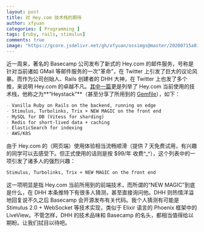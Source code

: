 ```yaml
---
layout: post
title: 对 Hey.com 技术栈的期待
author: xfyuan
categories: [ Programming ]
tags: [ruby, rails, stimulus]
comments: true
image: "https://gcore.jsdelivr.net/gh/xfyuan/ossimgs@master/20200715a016.jpg"
---
```


近一周来，著名的 Basecamp 公司发布了新式的 Hey.com 的邮件服务，号称是针对当前诸如 GMail 等邮件服务的一次“革命”，在 Twitter 上引发了巨大的议论风暴。而作为公司创始人、Rails 创建者的 DHH 大神，在 Twitter 上也发了多个推，来说明 Hey.com 的卓越不凡。[其中一篇](https://twitter.com/dhh/status/1275901955995385856)更是列举了 Hey.com 当前使用的技术栈，他称之为**“Heystack”**（甚至分享了所用到的 [Gemfile](https://gist.github.com/dhh/782fb925b57450da28c1e15656779556)），如下：

```markdown
- Vanilla Ruby on Rails on the backend, running on edge
- Stimulus, Turbolinks, Trix + NEW MAGIC on the front end
- MySQL for DB (Vitess for sharding)
- Redis for short-lived data + caching
- ElasticSearch for indexing
- AWS/K8S
```

由于 Hey.com 的（网页端）使用体验相当流畅顺滑（提供 7 天免费试用，有兴趣的同学可以去感受下。但正式使用的话则是按 $99/年 收费^_^），这个列表中的一项引发了诸多人的强烈兴趣：

```txt
Stimulus, Turbolinks, Trix + NEW MAGIC on the front end
```

这一项明显是指 Hey.com 当前所用到的前端技术，而所谓的“NEW MAGIC”到底是什么，在 DHH 本条推特下有很多人猜测，甚至直接询问他。DHH 则热情洋溢地回复说不久之后 Basecamp 会开源发布有关代码。我个人猜测有可能是 Stimulus 2.0 + WebSocket 等技术实现，类似于 Elixir 语言的 Phoenix 框架中的 LiveView。不管怎样，DHH 的技术品味和 Basecamp 的名头，都相当值得给以期盼。让我们拭目以待吧。

